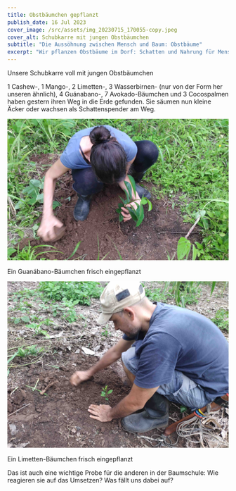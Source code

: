 ```yaml
---
title: Obstbäumchen gepflanzt
publish_date: 16 Jul 2023
cover_image: /src/assets/img_20230715_170055-copy.jpeg
cover_alt: Schubkarre mit jungen Obstbäumchen
subtitle: "Die Aussöhnung zwischen Mensch und Baum: Obstbäume"
excerpt: "Wir pflanzen Obstbäume im Dorf: Schatten und Nahrung für Mensch und Tier"
---
```

Unsere Schubkarre voll mit jungen Obstbäumchen

1 Cashew-, 1 Mango-, 2 Limetten-, 3 Wasserbirnen- (nur von der Form her unseren ähnlich), 4 Guánabano-, 7 Avokado-Bäumchen und 3 Cocospalmen haben gestern ihren Weg in die Erde gefunden. Sie säumen nun kleine Äcker oder wachsen als Schattenspender am Weg.

![Guanábano-Bäumchen pflanzen](/src/assets/img_20230715_180143-copy.jpeg "Ein Guanábano-Bäumchen frisch eingepflanzt")

Ein Guanábano-Bäumchen frisch eingepflanzt

![Limetten-Bäumchen pflanzen](/src/assets/img_20230715_174541-copy.jpeg "Ein Limetten-Bäumchen frisch eingepflanzt")

Ein Limetten-Bäumchen frisch eingepflanzt

Das ist auch eine wichtige Probe für die anderen in der Baumschule: Wie reagieren sie auf das Umsetzen? Was fällt uns dabei auf?